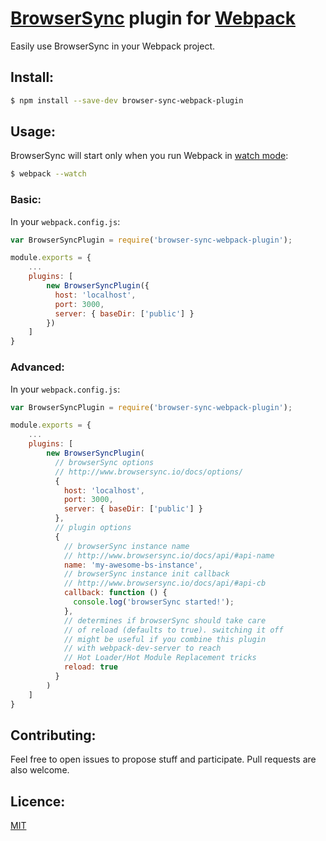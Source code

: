 # [BrowserSync](http://www.browsersync.io/) plugin for [Webpack](http://webpack.github.io/)

Easily use BrowserSync in your Webpack project.

## Install:

```bash
$ npm install --save-dev browser-sync-webpack-plugin
```

## Usage:

BrowserSync will start only when you run Webpack in [watch mode](http://webpack.github.io/docs/tutorials/getting-started/#watch-mode):

```bash
$ webpack --watch
```

### Basic:

In your `webpack.config.js`:

```javascript
var BrowserSyncPlugin = require('browser-sync-webpack-plugin');

module.exports = {
    ...
    plugins: [
        new BrowserSyncPlugin({
          host: 'localhost',
          port: 3000,
          server: { baseDir: ['public'] }
        })
    ]
}
```

### Advanced:

In your `webpack.config.js`:

```javascript
var BrowserSyncPlugin = require('browser-sync-webpack-plugin');

module.exports = {
    ...
    plugins: [
        new BrowserSyncPlugin(
          // browserSync options
          // http://www.browsersync.io/docs/options/
          {
            host: 'localhost',
            port: 3000,
            server: { baseDir: ['public'] }
          },
          // plugin options
          {
            // browserSync instance name
            // http://www.browsersync.io/docs/api/#api-name
            name: 'my-awesome-bs-instance',
            // browserSync instance init callback
            // http://www.browsersync.io/docs/api/#api-cb
            callback: function () {
              console.log('browserSync started!');
            },
            // determines if browserSync should take care
            // of reload (defaults to true). switching it off
            // might be useful if you combine this plugin
            // with webpack-dev-server to reach
            // Hot Loader/Hot Module Replacement tricks
            reload: true
          }
        )
    ]
}
```

## Contributing:

Feel free to open issues to propose stuff and participate. Pull requests are also welcome.

## Licence:

[MIT](http://en.wikipedia.org/wiki/MIT_License)
